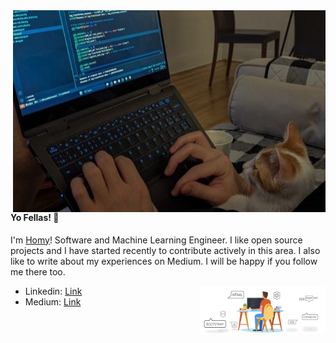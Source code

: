
<img src="header1.jpg" align="right" width="500px">

#### Yo Fellas! 👋
I'm [Homy](https://www.linkedin.com/in/homayoun-s-m-sc-950853152)! Software and Machine Learning Engineer. I like open source projects and I have started recently to contribute actively in this area. I also like to write about my experiences on Medium. I will be happy if you follow me there too.

<img src="heder.gif" align="right" width="200px">

- Linkedin: [Link](https://www.linkedin.com/in/homayoun-s-m-sc-950853152)
- Medium: [Link](https://medium.com/@homayoun.srp)

